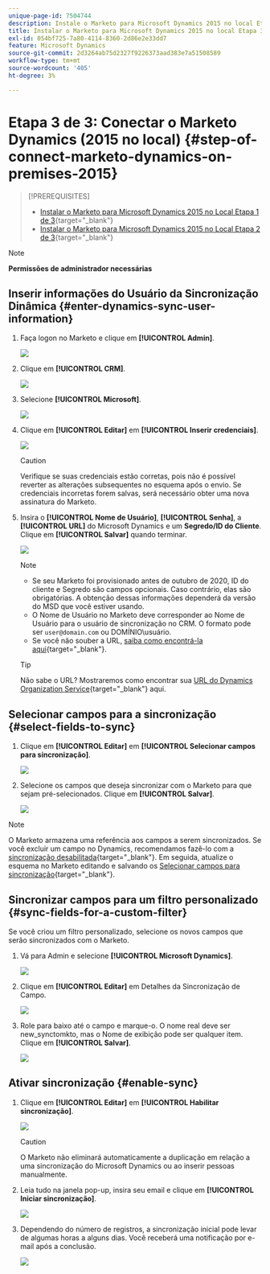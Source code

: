 ```yaml
---
unique-page-id: 7504744
description: Instale o Marketo para Microsoft Dynamics 2015 no local Etapa 3 de 3 - Documentação do Marketo - Documentação do produto
title: Instalar o Marketo para Microsoft Dynamics 2015 no local Etapa 3 de 3
exl-id: 054bf725-7a80-4114-8360-2d86e2e33dd7
feature: Microsoft Dynamics
source-git-commit: 2d3264ab75d2327f9226373aad383e7a51508589
workflow-type: tm+mt
source-wordcount: '405'
ht-degree: 3%

---
```


# Etapa 3 de 3: Conectar o Marketo Dynamics (2015 no local) {#step-of-connect-marketo-dynamics-on-premises-2015}

>[!PREREQUISITES]
>
>* [Instalar o Marketo para Microsoft Dynamics 2015 no Local Etapa 1 de 3](/help/marketo/product-docs/crm-sync/microsoft-dynamics-sync/sync-setup/connecting-to-legacy-versions/step-1-of-3-install-2015.md){target="_blank"}
>* [Instalar o Marketo para Microsoft Dynamics 2015 no Local Etapa 2 de 3](/help/marketo/product-docs/crm-sync/microsoft-dynamics-sync/sync-setup/connecting-to-legacy-versions/step-2-of-3-set-up-2015.md){target="_blank"}

>[!NOTE]
>
>**Permissões de administrador necessárias**

## Inserir informações do Usuário da Sincronização Dinâmica {#enter-dynamics-sync-user-information}

1. Faça logon no Marketo e clique em **[!UICONTROL Admin]**.

   ![](assets/login-admin.png)

1. Clique em **[!UICONTROL CRM]**.

   ![](assets/image2015-3-16-9-47-34.png)

1. Selecione **[!UICONTROL Microsoft]**.

   ![](assets/image2015-3-16-9-50-6.png)

1. Clique em **[!UICONTROL Editar]** em **[!UICONTROL Inserir credenciais]**.

   ![](assets/image2015-3-16-9-48-43.png)

   >[!CAUTION]
   >
   >Verifique se suas credenciais estão corretas, pois não é possível reverter as alterações subsequentes no esquema após o envio. Se credenciais incorretas forem salvas, será necessário obter uma nova assinatura do Marketo.

1. Insira o **[!UICONTROL Nome de Usuário]**, **[!UICONTROL Senha]**, a **[!UICONTROL URL]** do Microsoft Dynamics e um **Segredo/ID do Cliente**. Clique em **[!UICONTROL Salvar]** quando terminar.

   ![](assets/step-3-of-3-5.png)

   >[!NOTE]
   >
   >* Se seu Marketo foi provisionado antes de outubro de 2020, ID do cliente e Segredo são campos opcionais. Caso contrário, elas são obrigatórias. A obtenção dessas informações dependerá da versão do MSD que você estiver usando.
   >* O Nome de Usuário no Marketo deve corresponder ao Nome de Usuário para o usuário de sincronização no CRM. O formato pode ser `user@domain.com` ou DOMÍNIO\usuário.
   >* Se você não souber a URL, [saiba como encontrá-la aqui](/help/marketo/product-docs/crm-sync/microsoft-dynamics-sync/sync-setup/view-the-organization-service-url.md){target="_blank"}.

   >[!TIP]
   >
   >Não sabe o URL? Mostraremos como encontrar sua [URL do Dynamics Organization Service](/help/marketo/product-docs/crm-sync/microsoft-dynamics-sync/sync-setup/view-the-organization-service-url.md){target="_blank"} aqui.

## Selecionar campos para a sincronização {#select-fields-to-sync}

1. Clique em **[!UICONTROL Editar]** em **[!UICONTROL Selecionar campos para sincronização]**.

   ![](assets/image2015-3-16-9-51-28.png)

1. Selecione os campos que deseja sincronizar com o Marketo para que sejam pré-selecionados. Clique em **[!UICONTROL Salvar]**.

   ![](assets/image2016-8-25-15-3a14-3a28.png)

>[!NOTE]
>
>O Marketo armazena uma referência aos campos a serem sincronizados. Se você excluir um campo no Dynamics, recomendamos fazê-lo com a [sincronização desabilitada](/help/marketo/product-docs/crm-sync/salesforce-sync/enable-disable-the-salesforce-sync.md){target="_blank"}. Em seguida, atualize o esquema no Marketo editando e salvando os [Selecionar campos para sincronização](/help/marketo/product-docs/crm-sync/microsoft-dynamics-sync/microsoft-dynamics-sync-details/microsoft-dynamics-sync-field-sync/editing-fields-to-sync-before-deleting-them-in-dynamics.md){target="_blank"}.

## Sincronizar campos para um filtro personalizado {#sync-fields-for-a-custom-filter}

Se você criou um filtro personalizado, selecione os novos campos que serão sincronizados com o Marketo.

1. Vá para Admin e selecione **[!UICONTROL Microsoft Dynamics]**.

   ![](assets/image2015-10-9-9-3a50-3a9.png)

1. Clique em **[!UICONTROL Editar]** em Detalhes da Sincronização de Campo.

   ![](assets/image2015-10-9-9-3a52-3a23.png)

1. Role para baixo até o campo e marque-o. O nome real deve ser new_synctomkto, mas o Nome de exibição pode ser qualquer item. Clique em **[!UICONTROL Salvar]**.

   ![](assets/image2016-8-25-15-3a15-3a35.png)

## Ativar sincronização {#enable-sync}

1. Clique em **[!UICONTROL Editar]** em **[!UICONTROL Habilitar sincronização]**.

   ![](assets/image2015-3-16-9-52-2.png)

   >[!CAUTION]
   >
   >O Marketo não eliminará automaticamente a duplicação em relação a uma sincronização do Microsoft Dynamics ou ao inserir pessoas manualmente.

1. Leia tudo na janela pop-up, insira seu email e clique em **[!UICONTROL Iniciar sincronização]**.

   ![](assets/image2015-3-30-14-3a23-3a13.png)

1. Dependendo do número de registros, a sincronização inicial pode levar de algumas horas a alguns dias. Você receberá uma notificação por e-mail após a conclusão.

   ![](assets/image2015-3-16-9-59-51.png)
